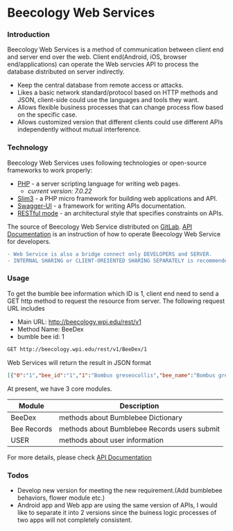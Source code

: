# Beecology Web Services


### Introduction
Beecology Web Services is a method of communication between client end and server end over the web. Client end(Android, iOS, browser end/applications) can operate the Web servcies API to process the database distributed on server indirectly.
  - Keep the central database from remote access or attacks.
  - Likes a basic network standard/protocol based on HTTP methods and JSON, client-side could use the languages and tools they want.
  - Allows flexible business processes that can change process flow based on the specific case.
  - Allows customized version that different clients could use different APIs independently without mutual interference.


### Technology

Beecology Web Services uses following technologies or open-source frameworks to work properly:

* [PHP](http://php.net/) - a server scripting language for writing web pages.
    * *current version: 7.0.22*
* [Slim3](https://www.slimframework.com/) - a PHP micro framework for building web applications and API.
* [Swagger-UI](https://swagger.io/swagger-ui/) - a framework for writing APIs documentation.
* [RESTful mode](http://phppot.com/php/php-restful-web-service/) - an architectural style that specifies constraints on APIs.

The source of Beecology Web Service distributed on [GitLab](http://).
[API Documentation](http://beecology.wpi.edu/rest/vendor/api_v1) is an instruction of how to operate Beecology Web Service for developers.

```diff
- Web Service is also a bridge connect only DEVELOPERS and SERVER. 
- INTERNAL SHARING or CLIENT-OREIENTED SHARING SEPARATELY is recommended.
```

### Usage

To get the bumble bee information which ID is 1, client end need to send a GET http method to request the resource from server.
The following request URL includes 
- Main URL: http://beecology.wpi.edu/rest/v1
- Method Name: BeeDex
- bumble bee id: 1
```sh
GET http://beecology.wpi.edu/rest/v1/BeeDex/1
```
Web Services will return the result in JSON format
```JSON
[{"0":"1","bee_id":"1","1":"Bombus greseocollis","bee_name":"Bombus greseocollis","2":"Brown-belted bumble bee","common_name":"Brown-belted bumble bee","3":"This bumble bee has a black dot on the thorax, is dark around the wings and has a thin orange band before the abdomen becomes mostly black.","description":"This bumble bee has a black dot on the thorax, is dark around the wings and has a thin orange band before the abdomen becomes mostly black.","4":"May - October","active_months":"May - October","5":"bimaculatus, affinis, impatiens","confused":"bimaculatus, affinis, impatiens","6":"greseocollis.png","bee_pic_path":"greseocollis.png","7":null,"abdomen_list":null,"8":null,"thorax_list":null,"9":null,"head_list":null}]
```
At present, we have 3 core modules.

| Module | Description |
| ------ | ------ |
| BeeDex | methods about Bumblebee Dictionary|
| Bee Records | methods about Bumblebee Records users submit |
| USER | methods about user information |

For more details, please check [API Documentation](http://beecology.wpi.edu/rest/vendor/api_v1) 

### Todos

 - Develop new version for meeting the new requirement.(Add bumblebee behaviors, flower module etc.)
 - Android app and Web app are using the same version of APIs, I would like to separate it into 2 versions since the buiness logic processes of two apps will not completely consistent.

